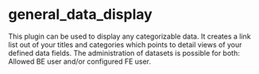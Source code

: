 # general_data_display
This plugin can be used to display any categorizable data. It creates a link list out of your titles and categories which points to detail views of your defined data fields.
The administration of datasets is possible for both: Allowed BE user and/or configured FE user.

